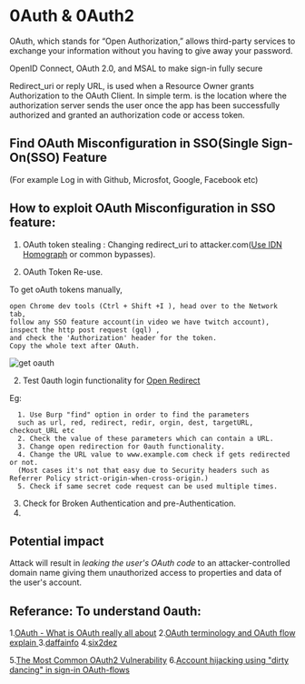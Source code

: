 # 0Auth & 0Auth2 
OAuth, which stands for “Open Authorization,” allows third-party services to exchange 
your information without you having to give away your password.

OpenID Connect, OAuth 2.0, and MSAL to make sign-in fully secure

Redirect_uri or reply URL, is used when a Resource Owner grants Authorization to the OAuth Client. 
In simple term. 
is the location where the authorization server sends the user once the app has been successfully authorized and granted an authorization code or access token.

## Find OAuth Misconfiguration in SSO(Single Sign-On(SSO) Feature
(For example Log in with Github, Microsfot, Google, Facebook etc)


## How to exploit OAuth Misconfiguration in SSO feature:
1. OAuth token stealing : Changing redirect_uri to attacker.com([Use IDN Homograph](https://hackerone.com/reports/861940) or common bypasses).
  
2. OAuth Token Re-use.

  To get oAuth tokens manually, 
   
    open Chrome dev tools (Ctrl + Shift +I ), head over to the Network tab, 
    follow any SSO feature account(in video we have twitch account), 
    inspect the http post request (gql) , 
    and check the 'Authorization' header for the token. 
    Copy the whole text after OAuth.

![get oauth](https://user-images.githubusercontent.com/75003671/112411090-45f09d00-8d57-11eb-8922-188876cc00ad.gif)

2. Test 0auth login functionality for [Open Redirect](https://pentestbook.six2dez.com/enumeration/web/open-redirects)
  
  Eg:
      
      1. Use Burp "find" option in order to find the parameters 
      such as url, red, redirect, redir, orgin, dest, targetURL, checkout_URL etc
      2. Check the value of these parameters which can contain a URL.
      3. Change open redirection for 0auth functionality.
      4. Change the URL value to www.example.com check if gets redirected or not.
      (Most cases it's not that easy due to Security headers such as Referrer Policy strict-origin-when-cross-origin.)
      5. Check if same secret code request can be used multiple times.

3. Check for Broken Authentication and pre-Authentication.
4. 

## Potential impact 

Attack will result in *leaking the user's OAuth code* to an attacker-controlled domain name giving them unauthorized access to properties and data of the user's account.


## Referance: To understand 0auth: 

1.[OAuth - What is OAuth really all about](https://youtu.be/t4-416mg6iU)
2.[OAuth terminology and OAuth flow explain ](https://youtu.be/3pZ3Nh8tgTE)
3.[daffainfo](https://github.com/daffainfo)
4.[six2dez](https://pentestbook.six2dez.com/)

5.[The Most Common OAuth2 Vulnerability](https://homakov.blogspot.com/2012/07/saferweb-most-common-oauth2.html?m=1)
6.[Account hijacking using "dirty dancing" in sign-in OAuth-flows](https://labs.detectify.com/2022/07/06/account-hijacking-using-dirty-dancing-in-sign-in-oauth-flows/)

